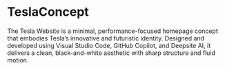 # TeslaConcept
The Tesla Website is a minimal, performance-focused homepage concept that embodies Tesla’s innovative and futuristic identity. Designed and developed using Visual Studio Code, GitHub Copilot, and Deepsite AI, it delivers a clean, black-and-white aesthetic with sharp structure and fluid motion.

